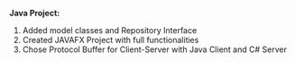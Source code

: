 <strong>Java Project:</strong>
<br>
<ol>
<li>Added model classes and Repository Interface</li>
<li>Created JAVAFX Project with full functionalities</li>
<li>Chose Protocol Buffer for Client-Server with Java Client and C# Server</li>
</ol>

